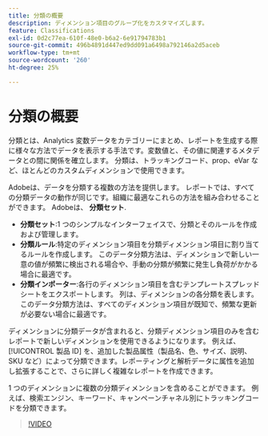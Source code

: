```yaml
---
title: 分類の概要
description: ディメンション項目のグループ化をカスタマイズします。
feature: Classifications
exl-id: 0d2c77ea-610f-48e0-b6a2-6e91794783b1
source-git-commit: 496b4891d447ed9dd091a6498a792146a2d5aceb
workflow-type: tm+mt
source-wordcount: '260'
ht-degree: 25%

---
```


# 分類の概要

分類とは、Analytics 変数データをカテゴリーにまとめ、レポートを生成する際に様々な方法でデータを表示する手法です。変数値と、その値に関連するメタデータとの間に関係を確立します。 分類は、トラッキングコード、prop、eVar など、ほとんどのカスタムディメンションで使用できます。

Adobeは、データを分類する複数の方法を提供します。 レポートでは、すべての分類データの動作が同じです。組織に最適なこれらの方法を組み合わせることができます。 Adobeは、 **分類セット**.

* **分類セット**:1 つのシンプルなインターフェイスで、分類とそのルールを作成および管理します。
* **分類ルール**:特定のディメンション項目を分類ディメンション項目に割り当てるルールを作成します。 このデータ分類方法は、ディメンションで新しい一意の値が頻繁に検出される場合や、手動の分類が頻繁に発生し負荷がかかる場合に最適です。
* **分類インポーター**:各行のディメンション項目を含むテンプレートスプレッドシートをエクスポートします。 列は、ディメンションの各分類を表します。 このデータ分類方法は、すべてのディメンション項目が既知で、頻繁な更新が必要ない場合に最適です。

ディメンションに分類データが含まれると、分類ディメンション項目のみを含むレポートで新しいディメンションを使用できるようになります。 例えば、[!UICONTROL 製品 ID] を、追加した製品属性（製品名、色、サイズ、説明、SKU など）によって分類できます。レポーティングと解析データに属性を追加し拡張することで、さらに詳しく複雑なレポートを作成できます。

1 つのディメンションに複数の分類ディメンションを含めることができます。 例えば、検索エンジン、キーワード、キャンペーンチャネル別にトラッキングコードを分類できます。

>[!VIDEO](https://video.tv.adobe.com/v/16853/?quality=12)
